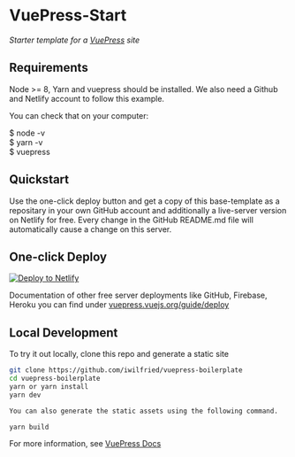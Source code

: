 # VuePress-Start

*Starter template for a [VuePress](https://vuepress.vuejs.org) site*  

## Requirements  

Node >= 8, Yarn and vuepress should be installed. We also need a Github and Netlify account to follow this example.  

You can check that on your computer: 

$ node -v  
$ yarn -v  
$ vuepress  


## Quickstart 

Use the one-click deploy button and get a copy of this base-template as a repositary in your own GitHub account and additionally
a live-server version on Netlify for free. Every change in the GitHub README.md file will automatically cause a change 
on this server.

## One-click Deploy

[![Deploy to Netlify](https://www.netlify.com/img/deploy/button.svg)](https://app.netlify.com/start/deploy?repository=https://github.com/iwilfried/vuepress-boilerplate)

Documentation of other free server deployments like GitHub, Firebase, Heroku you can find under 
[vuepress.vuejs.org/guide/deploy](https://vuepress.vuejs.org/guide/deploy.html)

## Local Development

To try it out locally, clone this repo and generate a static site

```bash
git clone https://github.com/iwilfried/vuepress-boilerplate
cd vuepress-boilerplate
yarn or yarn install
yarn dev

You can also generate the static assets using the following command.

yarn build
```

For more information, see [VuePress Docs](https://vuepress.vuejs.org)

